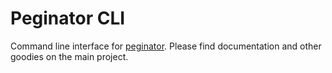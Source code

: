 # Peginator CLI

Command line interface for [peginator](https://github.com/badicsalex/peginator). Please find
documentation and other goodies on the main project.
